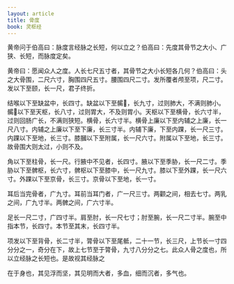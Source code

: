```yaml
---
layout: article
title: 骨度
book: 灵枢经
---
```


黄帝问于伯高曰：脉度言经脉之长短，何以立之？伯高曰：先度其骨节之大小、广狭、长短，而脉度定矣。

黄帝曰：愿闻众人之度。人长七尺五寸者，其骨节之大小长短各几何？伯高曰：头之大骨围，二尺六寸，胸围四尺五寸。腰围四尺二寸。发所覆者颅至项，尺二寸。发以下至颐，长一尺，君子终折。

结喉以下至缺盆中，长四寸。缺盆以下至𩩲𩨗，长九寸，过则肺大，不满则肺小。𩩲𩨗以下至天枢，长八寸，过则胃大，不及则胃小。天枢以下至横骨，长六寸半，过则回肠广长，不满则狭短。横骨，长六寸半。横骨上廉以下至内辅之上廉，长一尺八寸。内辅之上廉以下至下廉，长三寸半。内辅下廉，下至内踝，长一尺三寸。内踝以下至地，长三寸。膝膕以下至附属，长一尺六寸。附属以下至地，长三寸。故骨围大则太过，小则不及。

角以下至柱骨，长一尺。行腋中不见者，长四寸。腋以下至季胁，长一尺二寸。季胁以下至髀枢，长六寸，髀枢以下至膝中，长一尺九寸。膝以下至外踝，长一尺六寸。外踝以下至京骨，长三寸。京骨以下至地，长一寸。

耳后当完骨者，广九寸。耳前当耳门者，广一尺三寸。两颧之间，相去七寸。两乳之间，广九寸半。两髀之间，广六寸半。

足长一尺二寸，广四寸半。肩至肘，长一尺七寸；肘至腕，长一尺二寸半。腕至中指本节，长四寸。本节至其末，长四寸半。

项发以下至背骨，长二寸半，膂骨以下至尾骶，二十一节，长三尺，上节长一寸四分分之一，奇分在下，故上七节至于膂骨，九寸八分分之七。此众人骨之度也，所以立经脉之长短也。是故视其经脉之

在于身也，其见浮而坚，其见明而大者，多血，细而沉者，多气也。

